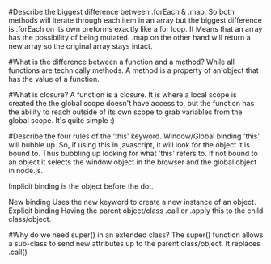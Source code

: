 
#Describe the biggest difference between .forEach & .map.
So both methods will iterate through each item in an array but the biggest difference is .forEach on its own preforms exactly like a for loop. It Means that an array has the possibility of being mutated. .map on the other hand will return a new array so the original array stays intact.

#What is the difference between a function and a method?
While all functions are technically methods. A method is a property of an object that has the value of a function.

#What is closure?
A function is a closure. It is where a local scope is created the the global scope doesn't have access to, but the function has the ability to reach outside of its own scope to grab variables from the global scope. It's quite simple :)

#Describe the four rules of the 'this' keyword.
Window/Global binding 'this' will bubble up. So, if using this in javascript, it will look for the object it is bound to. Thus bubbling up looking for what 'this' refers to. If not bound to an object it selects the window object in the browser and the global object in node.js. 

Implicit binding is the object before the dot.

New binding Uses the new keyword to create a new instance of an object.
Explicit binding Having the parent object/class .call or .apply this to the child class/object.

#Why do we need super() in an extended class?
The super() function allows a sub-class to send new attributes up to the parent class/object. It replaces .call()